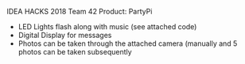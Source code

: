 IDEA HACKS 2018 
Team 42
Product: PartyPi 

- LED Lights flash along with music (see attached code)
- Digital Display for messages 
- Photos can be taken through the attached camera (manually and 5 photos can be taken subsequently
